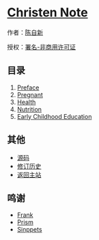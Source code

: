 # [Christen Note]()

作者：[陈自新](http://chenzixin.com)

授权：<a rel="license" href="http://creativecommons.org/licenses/by-nc/4.0/">署名-非商用许可证</a>

## 目录
1. [Preface](#README)
1. [Pregnant](#docs/pregnant)
1. [Health](#docs/health)
1. [Nutrition](#docs/nutrition)
1. [Early Childhood Education](#docs/ece)

## 其他
- [源码](https://github.com/hiclick/hiclick.github.com)
- [修订历史](https://github.com/hiclick/hiclick.github.com/graphs/commit-activity)
- [返回主站](http://christen.cn)

## 鸣谢
- [Frank](http://www.ruanyifeng.com/home.html)
- [Prism](http://christen.cn/doc/prism.html)
- [Sinppets](http://christen.cn/doc/syntax.html)
